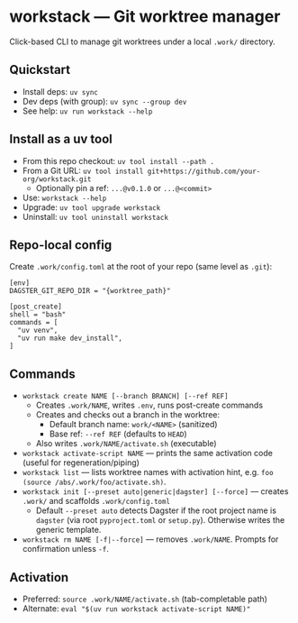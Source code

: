 workstack — Git worktree manager
================================

Click-based CLI to manage git worktrees under a local `.work/` directory.

Quickstart
----------

- Install deps: `uv sync`
- Dev deps (with group): `uv sync --group dev`
- See help: `uv run workstack --help`

Install as a uv tool
--------------------

- From this repo checkout: `uv tool install --path .`
- From a Git URL: `uv tool install git+https://github.com/your-org/workstack.git`
  - Optionally pin a ref: `...@v0.1.0` or `...@<commit>`
- Use: `workstack --help`
- Upgrade: `uv tool upgrade workstack`
- Uninstall: `uv tool uninstall workstack`

Repo-local config
-----------------

Create `.work/config.toml` at the root of your repo (same level as `.git`):

```
[env]
DAGSTER_GIT_REPO_DIR = "{worktree_path}"

[post_create]
shell = "bash"
commands = [
  "uv venv",
  "uv run make dev_install",
]
```

Commands
--------

- `workstack create NAME [--branch BRANCH] [--ref REF]`
  - Creates `.work/NAME`, writes `.env`, runs post-create commands
  - Creates and checks out a branch in the worktree:
    - Default branch name: `work/<NAME>` (sanitized)
    - Base ref: `--ref REF` (defaults to `HEAD`)
  - Also writes `.work/NAME/activate.sh` (executable)
- `workstack activate-script NAME` — prints the same activation code (useful for regeneration/piping)
- `workstack list` — lists worktree names with activation hint, e.g. `foo (source /abs/.work/foo/activate.sh)`.
- `workstack init [--preset auto|generic|dagster] [--force]` — creates `.work/` and scaffolds `.work/config.toml`
  - Default `--preset auto` detects Dagster if the root project name is `dagster` (via root `pyproject.toml` or `setup.py`). Otherwise writes the generic template.
- `workstack rm NAME [-f|--force]` — removes `.work/NAME`. Prompts for confirmation unless `-f`.

Activation
----------

- Preferred: `source .work/NAME/activate.sh` (tab-completable path)
- Alternate: `eval "$(uv run workstack activate-script NAME)"`
